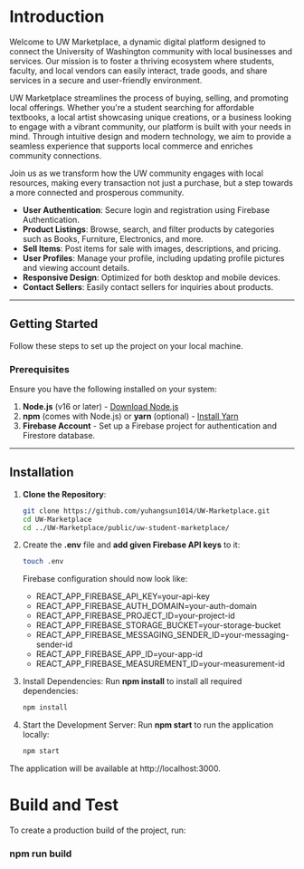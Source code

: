 # Introduction 
Welcome to UW Marketplace, a dynamic digital platform designed to connect the University of Washington community with local businesses and services. Our mission is to foster a thriving ecosystem where students, faculty, and local vendors can easily interact, trade goods, and share services in a secure and user-friendly environment.

UW Marketplace streamlines the process of buying, selling, and promoting local offerings. Whether you're a student searching for affordable textbooks, a local artist showcasing unique creations, or a business looking to engage with a vibrant community, our platform is built with your needs in mind. Through intuitive design and modern technology, we aim to provide a seamless experience that supports local commerce and enriches community connections.

Join us as we transform how the UW community engages with local resources, making every transaction not just a purchase, but a step towards a more connected and prosperous community.
- **User Authentication**: Secure login and registration using Firebase Authentication.
- **Product Listings**: Browse, search, and filter products by categories such as Books, Furniture, Electronics, and more.
- **Sell Items**: Post items for sale with images, descriptions, and pricing.
- **User Profiles**: Manage your profile, including updating profile pictures and viewing account details.
- **Responsive Design**: Optimized for both desktop and mobile devices.
- **Contact Sellers**: Easily contact sellers for inquiries about products.

---
## Getting Started

Follow these steps to set up the project on your local machine.

### Prerequisites

Ensure you have the following installed on your system:

1. **Node.js** (v16 or later) - [Download Node.js](https://nodejs.org/)
2. **npm** (comes with Node.js) or **yarn** (optional) - [Install Yarn](https://yarnpkg.com/)
3. **Firebase Account** - Set up a Firebase project for authentication and Firestore database.

---

## Installation

1. **Clone the Repository**:
   ```bash
   git clone https://github.com/yuhangsun1014/UW-Marketplace.git
   cd UW-Marketplace
   cd ../UW-Marketplace/public/uw-student-marketplace/
   ```

2. Create the **.env** file and **add given Firebase API keys** to it:
   ```bash
   touch .env
   ```
   Firebase configuration should now look like:
      - REACT_APP_FIREBASE_API_KEY=your-api-key
      - REACT_APP_FIREBASE_AUTH_DOMAIN=your-auth-domain
      - REACT_APP_FIREBASE_PROJECT_ID=your-project-id
      - REACT_APP_FIREBASE_STORAGE_BUCKET=your-storage-bucket
      - REACT_APP_FIREBASE_MESSAGING_SENDER_ID=your-messaging-sender-id
      - REACT_APP_FIREBASE_APP_ID=your-app-id
      - REACT_APP_FIREBASE_MEASUREMENT_ID=your-measurement-id

3. Install Dependencies: Run **npm install** to install all required dependencies:
   ```bash
   npm install
   ```

4. Start the Development Server: Run **npm start** to run the application locally:
   ```bash
   npm start
   ```

The application will be available at http://localhost:3000. 

# Build and Test

To create a production build of the project, run:
###        npm run build


